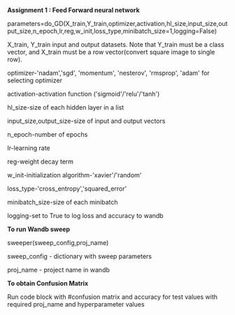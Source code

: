 **Assignment 1 : Feed Forward neural network**

parameters=do_GD(X_train,Y_train,optimizer,activation,hl_size,input_size,output_size,n_epoch,lr,reg,w_init,loss_type,minibatch_size=1,logging=False)

X_train, Y_train input and output datasets. Note that Y_train must be a class vector, and X_train must be a row vector(convert square image to single row).


optimizer-'nadam','sgd', 'momentum', 'nesterov', 'rmsprop', 'adam' for selecting optimizer


activation-activation function ('sigmoid'/'relu'/'tanh')


hl_size-size of each hidden layer in a list


input_size,output_size-size of input and output vectors


n_epoch-number of epochs


lr-learning rate


reg-weight decay term


w_init-initialization algorithm-'xavier'/'random'


loss_type-'cross_entropy','squared_error'


minibatch_size-size of each minibatch


logging-set to True to log loss and accuracy to wandb

**To run Wandb sweep**

sweeper(sweep_config,proj_name)

sweep_config - dictionary with sweep parameters


proj_name - project name in wandb

**To obtain Confusion Matrix**

Run code block with #confusion matrix and accuracy for test values with required proj_name and hyperparameter values

